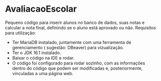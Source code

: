 # AvaliacaoEscolar
Pequeno código para inserir alunos no banco de dados, suas notas e calcular a nota final, definindo se o aluno está aprovado ou não.
Requisitos para  utilização:
- Ter MariaDB instalado, juntamente com uma ferramenta de gerenciamento ( sugestão: DBeaver) para vizualização.
-  Ter o JDK 16.1 instalado.
-  Baixar o código na IDE e rodar.
-  O código foi configurado para rodar sozinho, com as informações dentro do código que podem ser modificadas  e, posteriormente, vinculadas a uma página web.
